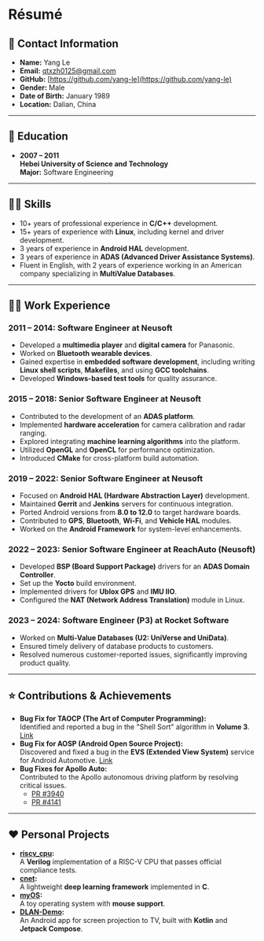 # **Résumé**

## **📧 Contact Information**
- **Name:** Yang Le  
- **Email:** qtxzh0125@gmail.com  
- **GitHub:** [https://github.com/yang-le](https://github.com/yang-le)  
- **Gender:** Male  
- **Date of Birth:** January 1989  
- **Location:** Dalian, China  

---

## **🏫 Education**
- **2007 – 2011**  
  **Hebei University of Science and Technology**  
  **Major:** Software Engineering  

---

## **👨‍💻 Skills**
- 10+ years of professional experience in **C/C++** development.  
- 15+ years of experience with **Linux**, including kernel and driver development.  
- 3 years of experience in **Android HAL** development.  
- 3 years of experience in **ADAS (Advanced Driver Assistance Systems)**.  
- Fluent in English, with 2 years of experience working in an American company specializing in **MultiValue Databases**.  

---

## **👨‍💼 Work Experience**

### **2011 – 2014: Software Engineer at Neusoft**
- Developed a **multimedia player** and **digital camera** for Panasonic.  
- Worked on **Bluetooth wearable devices**.  
- Gained expertise in **embedded software development**, including writing **Linux shell scripts**, **Makefiles**, and using **GCC toolchains**.  
- Developed **Windows-based test tools** for quality assurance.  

### **2015 – 2018: Senior Software Engineer at Neusoft**
- Contributed to the development of an **ADAS platform**.  
- Implemented **hardware acceleration** for camera calibration and radar ranging.  
- Explored integrating **machine learning algorithms** into the platform.  
- Utilized **OpenGL** and **OpenCL** for performance optimization.  
- Introduced **CMake** for cross-platform build automation.  

### **2019 – 2022: Senior Software Engineer at Neusoft**
- Focused on **Android HAL (Hardware Abstraction Layer)** development.  
- Maintained **Gerrit** and **Jenkins** servers for continuous integration.  
- Ported Android versions from **8.0 to 12.0** to target hardware boards.  
- Contributed to **GPS**, **Bluetooth**, **Wi-Fi**, and **Vehicle HAL** modules.  
- Worked on the **Android Framework** for system-level enhancements.  

### **2022 – 2023: Senior Software Engineer at ReachAuto (Neusoft)**
- Developed **BSP (Board Support Package)** drivers for an **ADAS Domain Controller**.  
- Set up the **Yocto** build environment.  
- Implemented drivers for **Ublox GPS** and **IMU IIO**.  
- Configured the **NAT (Network Address Translation)** module in Linux.  

### **2023 – 2024: Software Engineer (P3) at Rocket Software**
- Worked on **Multi-Value Databases (U2: UniVerse and UniData)**.  
- Ensured timely delivery of database products to customers.  
- Resolved numerous customer-reported issues, significantly improving product quality.  

---

## **⭐ Contributions & Achievements**
- **Bug Fix for TAOCP (The Art of Computer Programming):**  
  Identified and reported a bug in the "Shell Sort" algorithm in **Volume 3**. [Link](https://www-cs-faculty.stanford.edu/~knuth/boss.html)  
- **Bug Fix for AOSP (Android Open Source Project):**  
  Discovered and fixed a bug in the **EVS (Extended View System)** service for Android Automotive. [Link](https://android.googlesource.com/platform/packages/services/Car/+/6aa4aa5cfad56050a384c792df0acd57d0d1a2d4)  
- **Bug Fixes for Apollo Auto:**  
  Contributed to the Apollo autonomous driving platform by resolving critical issues.  
  - [PR #3940](https://github.com/ApolloAuto/apollo/pull/3940)  
  - [PR #4141](https://github.com/ApolloAuto/apollo/pull/4141)  

---

## **❤️ Personal Projects**
- **[riscv_cpu](https://github.com/yang-le/riscv_cpu):**  
  A **Verilog** implementation of a RISC-V CPU that passes official compliance tests.  
- **[cnet](https://github.com/yang-le/cnet):**  
  A lightweight **deep learning framework** implemented in **C**.  
- **[myOS](https://github.com/yang-le/myOS):**  
  A toy operating system with **mouse support**.  
- **[DLAN-Demo](https://github.com/yang-le/DLAN-Demo):**  
  An Android app for screen projection to TV, built with **Kotlin** and **Jetpack Compose**.
